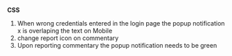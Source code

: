 **CSS**

1. When wrong credentials entered in the login page the popup notification x is overlaping the text on Mobile
2. change report icon on commentary
3. Upon reporting commentary the popup notification needs to be green
